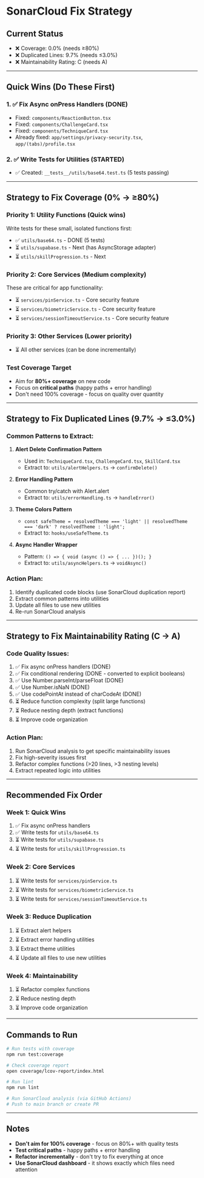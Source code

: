 # SonarCloud Fix Strategy

## Current Status
- ❌ Coverage: 0.0% (needs ≥80%)
- ❌ Duplicated Lines: 9.7% (needs ≤3.0%)
- ❌ Maintainability Rating: C (needs A)

---

## Quick Wins (Do These First)

### 1. ✅ Fix Async onPress Handlers (DONE)
- Fixed: `components/ReactionButton.tsx`
- Fixed: `components/ChallengeCard.tsx`
- Fixed: `components/TechniqueCard.tsx`
- Already fixed: `app/settings/privacy-security.tsx`, `app/(tabs)/profile.tsx`

### 2. ✅ Write Tests for Utilities (STARTED)
- ✅ Created: `__tests__/utils/base64.test.ts` (5 tests passing)

---

## Strategy to Fix Coverage (0% → ≥80%)

### Priority 1: Utility Functions (Quick wins)
Write tests for these small, isolated functions first:
- ✅ `utils/base64.ts` - DONE (5 tests)
- ⏳ `utils/supabase.ts` - Next (has AsyncStorage adapter)
- ⏳ `utils/skillProgression.ts` - Next

### Priority 2: Core Services (Medium complexity)
These are critical for app functionality:
- ⏳ `services/pinService.ts` - Core security feature
- ⏳ `services/biometricService.ts` - Core security feature  
- ⏳ `services/sessionTimeoutService.ts` - Core security feature

### Priority 3: Other Services (Lower priority)
- ⏳ All other services (can be done incrementally)

### Test Coverage Target
- Aim for **80%+ coverage** on new code
- Focus on **critical paths** (happy paths + error handling)
- Don't need 100% coverage - focus on quality over quantity

---

## Strategy to Fix Duplicated Lines (9.7% → ≤3.0%)

### Common Patterns to Extract:

1. **Alert Delete Confirmation Pattern**
   - Used in: `TechniqueCard.tsx`, `ChallengeCard.tsx`, `SkillCard.tsx`
   - Extract to: `utils/alertHelpers.ts` → `confirmDelete()`

2. **Error Handling Pattern**
   - Common try/catch with Alert.alert
   - Extract to: `utils/errorHandling.ts` → `handleError()`

3. **Theme Colors Pattern**
   - `const safeTheme = resolvedTheme === 'light' || resolvedTheme === 'dark' ? resolvedTheme : 'light';`
   - Extract to: `hooks/useSafeTheme.ts`

4. **Async Handler Wrapper**
   - Pattern: `() => { void (async () => { ... })(); }`
   - Extract to: `utils/asyncHelpers.ts` → `voidAsync()`

### Action Plan:
1. Identify duplicated code blocks (use SonarCloud duplication report)
2. Extract common patterns into utilities
3. Update all files to use new utilities
4. Re-run SonarCloud analysis

---

## Strategy to Fix Maintainability Rating (C → A)

### Code Quality Issues:
1. ✅ Fix async onPress handlers (DONE)
2. ✅ Fix conditional rendering (DONE - converted to explicit booleans)
3. ✅ Use Number.parseInt/parseFloat (DONE)
4. ✅ Use Number.isNaN (DONE)
5. ✅ Use codePointAt instead of charCodeAt (DONE)
6. ⏳ Reduce function complexity (split large functions)
7. ⏳ Reduce nesting depth (extract functions)
8. ⏳ Improve code organization

### Action Plan:
1. Run SonarCloud analysis to get specific maintainability issues
2. Fix high-severity issues first
3. Refactor complex functions (>20 lines, >3 nesting levels)
4. Extract repeated logic into utilities

---

## Recommended Fix Order

### Week 1: Quick Wins
1. ✅ Fix async onPress handlers
2. ✅ Write tests for `utils/base64.ts`
3. ⏳ Write tests for `utils/supabase.ts`
4. ⏳ Write tests for `utils/skillProgression.ts`

### Week 2: Core Services
1. ⏳ Write tests for `services/pinService.ts`
2. ⏳ Write tests for `services/biometricService.ts`
3. ⏳ Write tests for `services/sessionTimeoutService.ts`

### Week 3: Reduce Duplication
1. ⏳ Extract alert helpers
2. ⏳ Extract error handling utilities
3. ⏳ Extract theme utilities
4. ⏳ Update all files to use new utilities

### Week 4: Maintainability
1. ⏳ Refactor complex functions
2. ⏳ Reduce nesting depth
3. ⏳ Improve code organization

---

## Commands to Run

```bash
# Run tests with coverage
npm run test:coverage

# Check coverage report
open coverage/lcov-report/index.html

# Run lint
npm run lint

# Run SonarCloud analysis (via GitHub Actions)
# Push to main branch or create PR
```

---

## Notes

- **Don't aim for 100% coverage** - focus on 80%+ with quality tests
- **Test critical paths** - happy paths + error handling
- **Refactor incrementally** - don't try to fix everything at once
- **Use SonarCloud dashboard** - it shows exactly which files need attention

